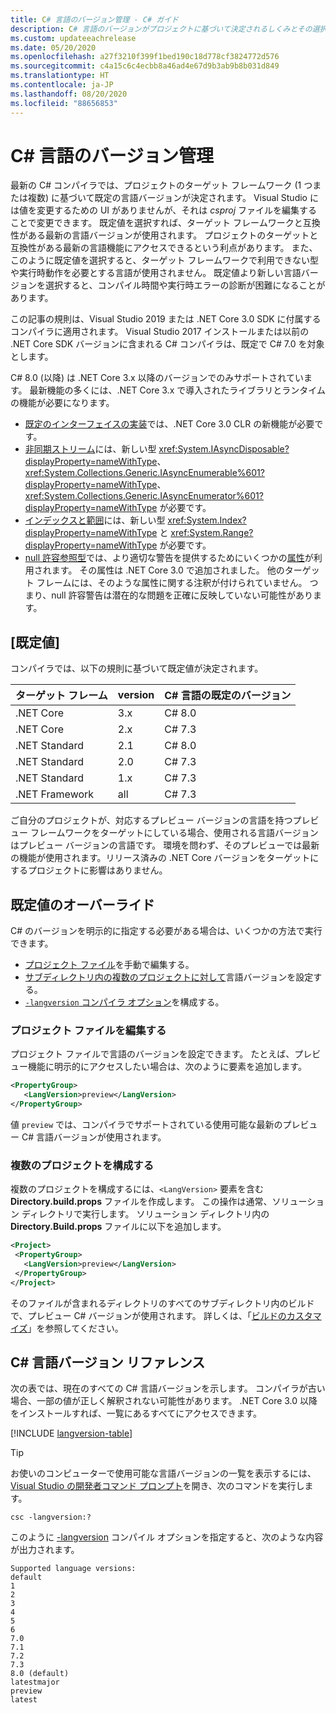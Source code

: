 ```yaml
---
title: C# 言語のバージョン管理 - C# ガイド
description: C# 言語のバージョンがプロジェクトに基づいて決定されるしくみとその選択の背後にある理由について説明します。 既定値を手動でオーバーライドする方法について説明します。
ms.custom: updateeachrelease
ms.date: 05/20/2020
ms.openlocfilehash: a27f3210f399f1bed190c18d778cf3824772d576
ms.sourcegitcommit: c4a15c6c4ecbb8a46ad4e67d9b3ab9b8b031d849
ms.translationtype: HT
ms.contentlocale: ja-JP
ms.lasthandoff: 08/20/2020
ms.locfileid: "88656853"
---
```

# <a name="c-language-versioning"></a>C# 言語のバージョン管理

最新の C# コンパイラでは、プロジェクトのターゲット フレームワーク (1 つまたは複数) に基づいて既定の言語バージョンが決定されます。 Visual Studio には値を変更するための UI がありませんが、それは *csproj* ファイルを編集することで変更できます。 既定値を選択すれば、ターゲット フレームワークと互換性がある最新の言語バージョンが使用されます。 プロジェクトのターゲットと互換性がある最新の言語機能にアクセスできるという利点があります。 また、このように既定値を選択すると、ターゲット フレームワークで利用できない型や実行時動作を必要とする言語が使用されません。 既定値より新しい言語バージョンを選択すると、コンパイル時間や実行時エラーの診断が困難になることがあります。

この記事の規則は、Visual Studio 2019 または .NET Core 3.0 SDK に付属するコンパイラに適用されます。 Visual Studio 2017 インストールまたは以前の .NET Core SDK バージョンに含まれる C# コンパイラは、既定で C# 7.0 を対象とします。

C# 8.0 (以降) は .NET Core 3.x 以降のバージョンでのみサポートされています。 最新機能の多くには、.NET Core 3.x で導入されたライブラリとランタイムの機能が必要になります。

- [既定のインターフェイスの実装](../whats-new/csharp-8.md#default-interface-methods)では、.NET Core 3.0 CLR の新機能が必要です。
- [非同期ストリーム](../whats-new/csharp-8.md#asynchronous-streams)には、新しい型 <xref:System.IAsyncDisposable?displayProperty=nameWithType>、<xref:System.Collections.Generic.IAsyncEnumerable%601?displayProperty=nameWithType>、<xref:System.Collections.Generic.IAsyncEnumerator%601?displayProperty=nameWithType> が必要です。
- [インデックスと範囲](../whats-new/csharp-8.md#indices-and-ranges)には、新しい型 <xref:System.Index?displayProperty=nameWithType> と <xref:System.Range?displayProperty=nameWithType> が必要です。
- [null 許容参照型](../whats-new/csharp-8.md#nullable-reference-types)では、より適切な警告を提供するためにいくつかの[属性](attributes/nullable-analysis.md)が利用されます。 その属性は .NET Core 3.0 で追加されました。 他のターゲット フレームには、そのような属性に関する注釈が付けられていません。 つまり、null 許容警告は潜在的な問題を正確に反映していない可能性があります。

## <a name="defaults"></a>[既定値]

コンパイラでは、以下の規則に基づいて既定値が決定されます。

| ターゲット フレーム | version | C# 言語の既定のバージョン |
|------------------|---------|-----------------------------|
| .NET Core        | 3.x     | C# 8.0                      |
| .NET Core        | 2.x     | C# 7.3                      |
| .NET Standard    | 2.1     | C# 8.0                      |
| .NET Standard    | 2.0     | C# 7.3                      |
| .NET Standard    | 1.x     | C# 7.3                      |
| .NET Framework   | all     | C# 7.3                      |

ご自分のプロジェクトが、対応するプレビュー バージョンの言語を持つプレビュー フレームワークをターゲットにしている場合、使用される言語バージョンはプレビュー バージョンの言語です。 環境を問わず、そのプレビューでは最新の機能が使用されます。リリース済みの .NET Core バージョンをターゲットにするプロジェクトに影響はありません。

## <a name="override-a-default"></a>既定値のオーバーライド

C# のバージョンを明示的に指定する必要がある場合は、いくつかの方法で実行できます。

- [プロジェクト ファイル](#edit-the-project-file)を手動で編集する。
- [サブディレクトリ内の複数のプロジェクトに対して](#configure-multiple-projects)言語バージョンを設定する。
- [`-langversion` コンパイラ オプション](compiler-options/langversion-compiler-option.md)を構成する。

### <a name="edit-the-project-file"></a>プロジェクト ファイルを編集する

プロジェクト ファイルで言語のバージョンを設定できます。 たとえば、プレビュー機能に明示的にアクセスしたい場合は、次のように要素を追加します。

```xml
<PropertyGroup>
   <LangVersion>preview</LangVersion>
</PropertyGroup>
```

値 `preview` では、コンパイラでサポートされている使用可能な最新のプレビュー C# 言語バージョンが使用されます。

### <a name="configure-multiple-projects"></a>複数のプロジェクトを構成する

複数のプロジェクトを構成するには、`<LangVersion>` 要素を含む **Directory.build.props** ファイルを作成します。 この操作は通常、ソリューション ディレクトリで実行します。 ソリューション ディレクトリ内の **Directory.Build.props** ファイルに以下を追加します。

```xml
<Project>
 <PropertyGroup>
   <LangVersion>preview</LangVersion>
 </PropertyGroup>
</Project>
```

そのファイルが含まれるディレクトリのすべてのサブディレクトリ内のビルドで、プレビュー C# バージョンが使用されます。 詳しくは、「[ビルドのカスタマイズ](/visualstudio/msbuild/customize-your-build)」を参照してください。

## <a name="c-language-version-reference"></a>C# 言語バージョン リファレンス

次の表では、現在のすべての C# 言語バージョンを示します。 コンパイラが古い場合、一部の値が正しく解釈されない可能性があります。 .NET Core 3.0 以降をインストールすれば、一覧にあるすべてにアクセスできます。

[!INCLUDE [langversion-table](includes/langversion-table.md)]

> [!TIP]
> お使いのコンピューターで使用可能な言語バージョンの一覧を表示するには、[Visual Studio の開発者コマンド プロンプト](../../framework/tools/developer-command-prompt-for-vs.md)を開き、次のコマンドを実行します。
>
> ```CMD
> csc -langversion:?
> ```
>
> このように [-langversion](compiler-options/langversion-compiler-option.md) コンパイル オプションを指定すると、次のような内容が出力されます。
>
> ```CMD
> Supported language versions:
> default
> 1
> 2
> 3
> 4
> 5
> 6
> 7.0
> 7.1
> 7.2
> 7.3
> 8.0 (default)
> latestmajor
> preview
> latest
> ```
